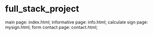 # full_stack_project

main page: index.html; 
informative page: info.html; 
calculate sign page: mysign.html; 
form contact page: contact.html; 

